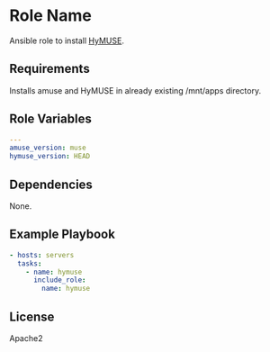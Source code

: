 Role Name
=========

Ansible role to install [HyMUSE](https://github.com/eWaterCycle/HyMUSE).

Requirements
------------

Installs amuse and HyMUSE in already existing /mnt/apps directory.

Role Variables
--------------

```yaml
---
amuse_version: muse
hymuse_version: HEAD
```

Dependencies
------------

None.

Example Playbook
----------------

```yaml
- hosts: servers
  tasks:
    - name: hymuse
      include_role:
        name: hymuse
```

License
-------

Apache2

